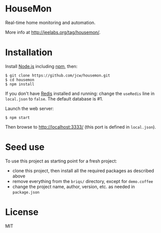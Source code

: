 # HouseMon

Real-time home monitoring and automation.

More info at <http://jeelabs.org/tag/housemon/>.

# Installation

Install [Node.js](http://nodejs.org) including [npm](https://npmjs.org), then:

    $ git clone https://github.com/jcw/housemon.git
    $ cd housemon
    $ npm install
    
If you don't have [Redis](http://redis.io) installed and running: change the 
`useRedis` line in `local.json` to `false`. The default database is #1.
    
Launch the web server:

    $ npm start

Then browse to <http://localhost:3333/> (this port is defined in `local.json`).

# Seed use

To use this project as starting point for a fresh project:

* clone this project, then install all the required packages as described above
* remove everything from the `briqs/` directory, except for `demo.coffee`
* change the project name, author, version, etc. as needed in `package.json`

# License

MIT
